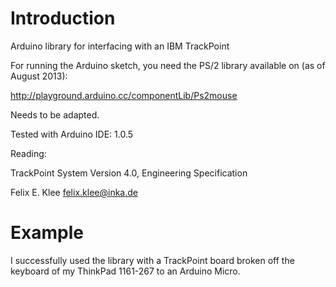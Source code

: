 Introduction
============

Arduino library for interfacing with an IBM TrackPoint

For running the Arduino sketch, you need the PS/2 library available on (as of
August 2013):

<http://playground.arduino.cc/componentLib/Ps2mouse> 

Needs to be adapted.

Tested with Arduino IDE: 1.0.5

Reading:

TrackPoint System Version 4.0, Engineering Specification

Felix E. Klee <felix.klee@inka.de>


Example
=======

I successfully used the library with a TrackPoint board broken off the keyboard
of my ThinkPad 1161-267 to an Arduino Micro.
